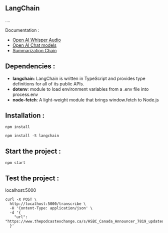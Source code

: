 
##  LangChain
....

Documentation :
- [Open AI Whisper Audio](https://js.langchain.com/docs/modules/data_connection/document_loaders/integrations/file_loaders/)
- [Open AI Chat models](https://js.langchain.com/docs/modules/model_io/models/chat/integrations/openai)
- [Summarization Chain](https://js.langchain.com/docs/modules/chains/popular/summarize)

## Dependencies :

- **langchain**: LangChain is written in TypeScript and provides type definitions for all of its public APIs.
- **dotenv**: module to load environment variables from a .env file into process.env
- **node-fetch**: A light-weight module that brings window.fetch to Node.js

## Installation :
`npm install`

`npm install -S langchain`

## Start the project :
`npm start`


## Test the project :
<!--
pick a sample from here:
https://www.thepodcastexchange.ca/audio-samples
-->

localhost:5000
```
curl -X POST \
  http://localhost:5000/transcribe \
  -H 'Content-Type: application/json' \
  -d '{
    "url": "https://www.thepodcastexchange.ca/s/HSBC_Canada_Announcer_7819_updated.mp3"
  }'
```
